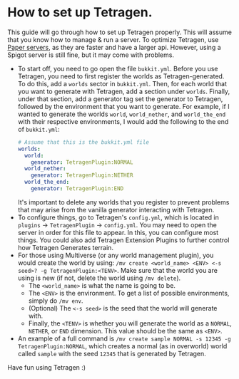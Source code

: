 # How to set up Tetragen.
This guide will go through how to set up Tetragen properly. This will assume that you know how to manage & run a server. To optimize Tetragen, use [Paper servers](https://papermc.io), as they are faster and have a larger api. However, using a Spigot server is still fine, but it may come with problems.
 - To start off, you need to go open the file `bukkit.yml`. Before you use Tetragen, you need to first register the worlds as Tetragen-generated.
   To do this, add a `worlds` sector in `bukkit.yml`. Then, for each world that you want to generate with Tetragen, add a section under `worlds`. Finally, under that section, add a generator tag set the generator to Tetragen,  followed by the environment that you want to generate. For example, if I wanted to generate the worlds `world`, `world_nether`, and `world_the_end` with their respective environments, I would add the following to the end of `bukkit.yml`:
   ```yml
   # Assume that this is the bukkit.yml file
   worlds:
     world:
       generator: TetragenPlugin:NORMAL
     world_nether:
       generator: TetragenPlugin:NETHER  
     world_the_end:
       generator: TetragenPlugin:END
   ```
   It's important to delete any worlds that you register to prevent problems that may arise from the vanilla generator interacting with Tetragen.
 - To configure things, go to Tetragen's `config.yml`, which is located in `plugins` -> `TetragenPlugin` -> `config.yml`. You may need to open the server in order for this file to appear. In this, you can configure most things. You could also add Tetragen Extension Plugins to further control how Tetragen Generates terrain.
- For those using Multiverse (or any world management plugin), you would create the world by using: 
`/mv create <world_name> <ENV> <-s seed>? -g TetragenPlugin:<TENV>`. Make sure that the world you are using is new (if not, delete the world using `/mv delete`). 
   - The `<world_name>` is what the name is going to be.
   - The `<ENV>` is the environment. To get a list of possible environments, simply do `/mv env`.
   - (Optional) The `<-s seed>` is the seed that the world will generate with.
   - Finally, the `<TENV>` is whether you will generate the world as a `NORMAL`, `NETHER`, or `END` dimension. This value should be the same as `<ENV>`.
 - An example of a full command is `/mv create sample NORMAL -s 12345 -g TetragenPlugin:NORMAL`, which creates a normal (as in overworld) world called `sample` with the seed `12345` that is generated by Tetragen. 

Have fun using Tetragen :)
